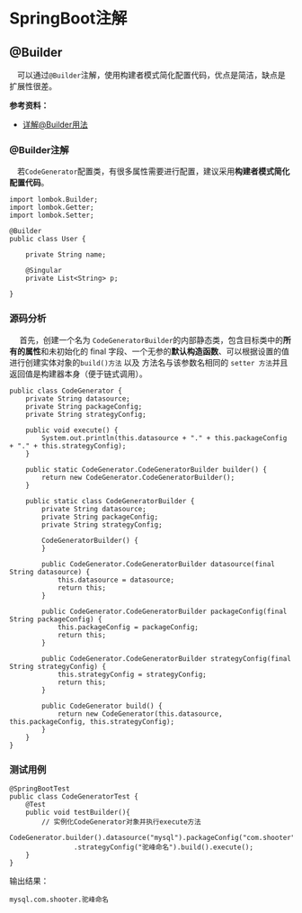 # SpringBoot注解

## @Builder

​	　可以通过`@Builder`注解，使用构建者模式简化配置代码，优点是简洁，缺点是扩展性很差。

**参考资料：**

- [详解@Builder用法](https://blog.csdn.net/u012846445/article/details/109715515)



### @Builder注解

​	　若`CodeGenerator`配置类，有很多属性需要进行配置，建议采用**构建者模式简化配置代码**。

```java{7}
import lombok.Builder;
import lombok.Getter;
import lombok.Setter;

@Builder
public class User {

    private String name;

    @Singular
    private List<String> p;

}
```



### 源码分析

​	　首先，创建一个名为 `CodeGeneratorBuilder`的内部静态类，包含目标类中的**所有的属性**和未初始化的 final 字段、一个无参的**默认构造函数**、可以根据设置的值进行创建实体对象的`build()方法` 以及 方法名与该参数名相同的  `setter 方法`并且返回值是构建器本身（便于链式调用）。

```java{14-39}
public class CodeGenerator {
    private String datasource;
    private String packageConfig;
    private String strategyConfig;

    public void execute() {
        System.out.println(this.datasource + "." + this.packageConfig + "." + this.strategyConfig);
    }

    public static CodeGenerator.CodeGeneratorBuilder builder() {
        return new CodeGenerator.CodeGeneratorBuilder();
    }

    public static class CodeGeneratorBuilder {
        private String datasource;
        private String packageConfig;
        private String strategyConfig;

        CodeGeneratorBuilder() {
        }

        public CodeGenerator.CodeGeneratorBuilder datasource(final String datasource) {
            this.datasource = datasource;
            return this;
        }

        public CodeGenerator.CodeGeneratorBuilder packageConfig(final String packageConfig) {
            this.packageConfig = packageConfig;
            return this;
        }

        public CodeGenerator.CodeGeneratorBuilder strategyConfig(final String strategyConfig) {
            this.strategyConfig = strategyConfig;
            return this;
        }

        public CodeGenerator build() {
            return new CodeGenerator(this.datasource, this.packageConfig, this.strategyConfig);
        }
    }
}
```



### 测试用例

```java{6,7}
@SpringBootTest
public class CodeGeneratorTest {
    @Test
    public void testBuilder(){
        // 实例化CodeGenerator对象并执行execute方法
        CodeGenerator.builder().datasource("mysql").packageConfig("com.shooter")
                .strategyConfig("驼峰命名").build().execute();
    }
}
```

输出结果：

```shell
mysql.com.shooter.驼峰命名
```


